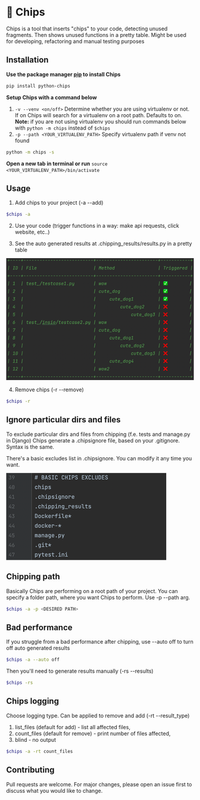 # 👾 Chips

Chips is a tool that inserts "chips" to your code, detecting unused fragments. Then shows unused functions in a pretty table. Might be used for developing, refactoring and manual testing purposes

## Installation

**Use the package manager [pip](https://pip.pypa.io/en/stable/) to install Chips**

```bash
pip install python-chips
```

**Setup Chips with a command below**

1) `-v --venv <on/off>` Determine whether you are using virtualenv or not. If on Chips will search for a virtualenv on a root path. Defaults to on. **Note:** if you are not using virtualenv you should run commands below with `python -m chips` instead of `$chips` 
2) `-p --path <YOUR_VIRTUALENV_PATH>` Specify virtualenv path if venv not found

```bash
python -m chips -s
```
**Open a new tab in terminal or run** ``source <YOUR_VIRTUALENV_PATH>/bin/activate``

## Usage

1) Add chips to your project (-a --add)

```bash
$chips -a
```
2) Use your code (trigger functions in a way: make api requests, click website, etc..)

3) See the auto generated results at .chipping_results/results.py in a pretty table

![_pretty_table.png](README_IMGS/_pretty_table.png)

4) Remove chips (-r --remove)
```bash
$chips -r
```

## Ignore particular dirs and files
To exclude particular dirs and files from chipping (f.e. tests and manage.py in Django) 
Chips generate a .chipsignore file, based on your .gitignore. Syntax is the same.

There's a basic excludes list in .chipsignore. You can modify it any time you want.

![_chipsignore.png](README_IMGS/_chipsignore.png)

## Chipping path
Basically Chips are performing on a root path of your project. You can specify a folder path, where you want Chips to perform. Use -p --path arg.
```bash
$chips -a -p <DESIRED PATH>
```

## Bad performance
If you struggle from a bad performance after chipping, use --auto off to turn off auto generated results
```bash
$chips -a --auto off
```

Then you'll need to generate results manually (-rs --results)
```bash
$chips -rs
```

## Chips logging
Choose logging type. Can be applied to remove and add (-rt --result_type)
1) list_files (default for add) - list all affected files, 
2) count_files (default for remove) - print number of files affected,
3) blind - no output
```bash
$chips -a -rt count_files
```

## Contributing
Pull requests are welcome. For major changes, please open an issue first to discuss what you would like to change.